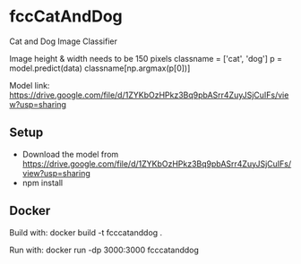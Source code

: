 # fccCatAndDog
 Cat and Dog Image Classifier

Image height & width needs to be 150 pixels
classname = ['cat', 'dog']
p = model.predict(data)
classname[np.argmax(p[0])]

Model link:
https://drive.google.com/file/d/1ZYKbOzHPkz3Bq9pbASrr4ZuyJSjCuIFs/view?usp=sharing


## Setup
- Download the model from https://drive.google.com/file/d/1ZYKbOzHPkz3Bq9pbASrr4ZuyJSjCuIFs/view?usp=sharing
- npm install

## Docker
Build with:
docker build -t fcccatanddog .

Run with:
docker run -dp 3000:3000 fcccatanddog